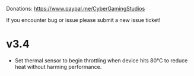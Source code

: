 Donations:
https://www.paypal.me/CyberGamingStudios

If you encounter bug or issue please submit a new issue ticket!

# v3.4
- Set thermal sensor to begin throttling when device hits 80°C to reduce heat without harming performance.
